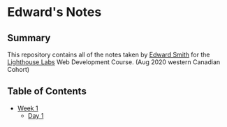 # Edward's Notes
## Summary

This repository contains all of the notes taken by [Edward Smith](https://github.com/esmith80) for the [Lighthouse Labs](https://www.lighthouselabs.ca/) Web Development Course. (Aug 2020 western Canadian Cohort)

## Table of Contents

* [Week 1](/Week_1)
  * [Day 1](Week_1/Day_1)
